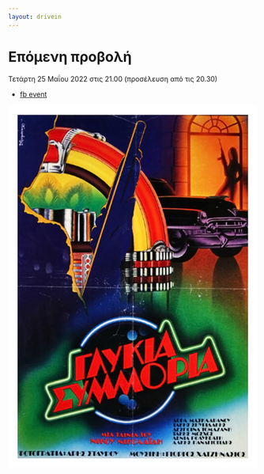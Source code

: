 ```yaml
---
layout: drivein
---
```


# Επόμενη προβολή

Τετάρτη 25 Μαΐου 2022 στις 21.00 (προσέλευση από τις 20.30) 
- [fb event](https://www.facebook.com/events/572366280871185)

![poster](./assets/images/glykia_symmoria.jpg)